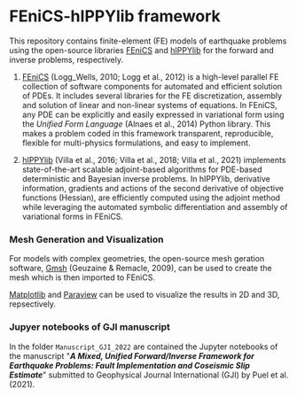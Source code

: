 # FEniCS-hIPPYlib framework

This repository contains finite-element (FE) models of earthquake problems using the open-source libraries [FEniCS](https://fenicsproject.org) and [hIPPYlib](https://hippylib.github.io) for the forward and inverse problems, respectively.


1) [FEniCS](https://fenicsproject.org) (Logg_Wells, 2010; Logg et al., 2012) is a high-level parallel FE collection of software components for automated and efficient solution of PDEs. It includes several libraries for the FE discretization, assembly and solution of linear and non-linear systems of equations. In FEniCS, any PDE can be explicitly and easily expressed in variational form using the *Unified Form Language* (Alnaes et al., 2014) Python library. This makes a problem coded in this framework transparent, reproducible, flexible for multi-physics formulations, and easy to implement. 


2) [hIPPYlib](https://hippylib.github.io) (Villa et al., 2016; Villa et al., 2018; Villa et al., 2021) implements state-of-the-art scalable adjoint-based algorithms for PDE-based deterministic and Bayesian inverse problems. In hIPPYlib, derivative information, gradients and actions of the second derivative of objective functions (Hessian), are efficiently computed using the adjoint method while leveraging the automated symbolic differentiation and assembly of variational forms in FEniCS.


### Mesh Generation and Visualization

For models with complex geometries, the open-source mesh geration software, [Gmsh](https://www.gmsh.info/) (Geuzaine & Remacle, 2009), can be used to create the mesh which is then imported to FEniCS.

[Matplotlib](https://matplotlib.org) and [Paraview](https://www.paraview.org/) can be used to visualize the results in 2D and 3D, repsectively.


### Jupyer notebooks of GJI manuscript

In the folder ``Manuscript_GJI_2022`` are contained the Jupyter notebooks of the manuscript "***A Mixed, Unified Forward/Inverse Framework for Earthquake Problems: Fault Implementation and Coseismic Slip Estimate***" submitted to Geophysical Journal International (GJI) by Puel et al. (2021).
